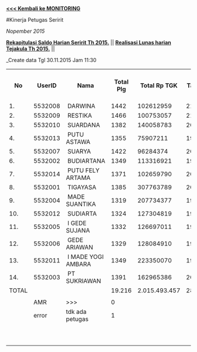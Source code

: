 **[<<< Kembali ke MONITORING](https://github.com/suriawan/Area-Bali-Utara/blob/master/TUSBUNG.md)**


#Kinerja Petugas Seririt

_Nopember 2015_

**[Rekapitulasi Saldo Harian Seririt Th 2015.](https://github.com/suriawan/Area-Bali-Utara/blob/master/SaldoHarian-Seririt-2015.md)** || 
**[Realisasi Lunas harian Tejakula Th 2015.](https://github.com/suriawan/Area-Bali-Utara/blob/master/RealisasiLunas-Srt-2015.md)** ||



_Create data Tgl 30.11.2015 Jam 11:30


<table><tbody><tr><th>No</th><th>UserID</th><th>Nama</th><th>Total Plg</th><th>Total Rp TGK</th><th>Target TGK</th><th>Realisasi Saldo TGK (Blm Lunas)</th><th>% Pencapaian Thd Target TGK</th><th>PK 2 Bln - Blm Lunas</th><th>PK 3 Bln - Blm Lunas</th></tr><tr><td>1.</td><td>5532008</td><td>&nbsp;DARWINA</td><td>1442</td><td>102612959</td><td>2111540</td><td>0</td><td>200%</td><td>0</td><td>0</td></tr><tr><td>2.</td><td>5532009</td><td>&nbsp;RESTIKA</td><td>1466</td><td>100753057</td><td>2157891</td><td>312.122</td><td>186%</td><td>0</td><td>0</td></tr><tr><td>3.</td><td>5532010</td><td>&nbsp;SUARDANA</td><td>1382</td><td>140058783</td><td>2019423</td><td>1.524.104</td><td>125%</td><td>0</td><td>0</td></tr><tr><td>4.</td><td>5532013</td><td>&nbsp;PUTU ASTAWA</td><td>1355</td><td>75907211</td><td>1987030</td><td>1.851.656</td><td>107%</td><td>0</td><td>0</td></tr><tr><td>5.</td><td>5532007</td><td>&nbsp;SUARYA</td><td>1422</td><td>96284374</td><td>2089139</td><td>1.731.110</td><td>117%</td><td>1</td><td>0</td></tr><tr><td>6.</td><td>5532002</td><td>&nbsp;BUDIARTANA</td><td>1349</td><td>113316921</td><td>1982826</td><td>2.235.760</td><td>87%</td><td>0</td><td>0</td></tr><tr><td>7.</td><td>5532014</td><td>&nbsp;PUTU FELY ARTAMA</td><td>1371</td><td>102659790</td><td>2011908</td><td>2.598.989</td><td>71%</td><td>0</td><td>0</td></tr><tr><td>8.</td><td>5532001</td><td>&nbsp;TIGAYASA</td><td>1385</td><td>307763789</td><td>2024861</td><td>2.920.434</td><td>56%</td><td>0</td><td>0</td></tr><tr><td>9.</td><td>5532004</td><td>&nbsp;MADE SUANTIKA</td><td>1319</td><td>207734377</td><td>1919252</td><td>3.225.062</td><td>32%</td><td>0</td><td>0</td></tr><tr><td>10.</td><td>5532012</td><td>&nbsp;SUDIARTA</td><td>1324</td><td>127304819</td><td>1942456</td><td>4.574.817</td><td>-36%</td><td>2</td><td>0</td></tr><tr><td>11.</td><td>5532005</td><td>&nbsp;I GEDE SUJANA</td><td>1332</td><td>126697011</td><td>1950917</td><td>4.366.002</td><td>-24%</td><td>2</td><td>0</td></tr><tr><td>12.</td><td>5532006</td><td>&nbsp;GEDE ARIAWAN</td><td>1329</td><td>128084910</td><td>1954359</td><td>7.237.058</td><td>-170%</td><td>1</td><td>0</td></tr><tr><td>13.</td><td>5532011</td><td>&nbsp;I MADE YOGI AMBARA</td><td>1349</td><td>223350070</td><td>1969729</td><td>7.390.044</td><td>-175%</td><td>4</td><td>0</td></tr><tr><td>14.</td><td>5532003</td><td>&nbsp;PT SUKRIAWAN</td><td>1391</td><td>162965386</td><td>2030323</td><td>7.708.145</td><td>-180%</td><td>3</td><td>0</td></tr><tr><td>TOTAL</td><td> </td><td> </td><td>19.216</td><td>2.015.493.457</td><td>28.151.654</td><td>47.675.303</td><td>31%</td><td>13</td><td>0</td></tr><tr><td> </td><td> </td><td> </td><td> </td><td> </td><td> </td><td> </td><td> </td><td> </td><td> </td></tr><tr><td> </td><td>AMR</td><td>&gt;&gt;&gt;</td><td>0</td><td> </td><td> </td><td>0</td><td> </td><td>0</td><td>0</td></tr><tr><td> </td><td>error</td><td>tdk ada petugas</td><td>1</td><td> </td><td> </td><td>34.335</td><td> </td><td>0</td><td>1</td></tr><tr><td> </td><td> </td><td> </td><td> </td><td> </td><td> </td><td> 34.335 </td><td> </td><td> </td><td> </td></tr><tr><td> </td><td> </td><td> </td><td> </td><td> </td><td> </td><td> </td><td> </td><td> </td><td> </td></tr><tr><td> </td><td> </td><td> </td><td> </td><td> </td><td> </td><td> 47.709.638 </td><td> </td><td> </td><td> </td></tr></tbody></table>
